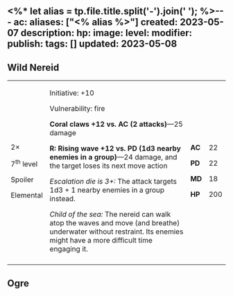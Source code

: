<%* let alias = tp.file.title.split('-').join(' '); %>---
ac: 
aliases: ["<% alias %>"]
created: 2023-05-07
description: 
hp: 
image: 
level: 
modifier: 
publish: 
tags: []
updated: 2023-05-08
---

## Wild Nereid

<table>
<colgroup>
<col style="width: 16%" />
<col style="width: 71%" />
<col style="width: 5%" />
<col style="width: 6%" />
</colgroup>
<tbody>
<tr class="odd">
<td><p>2×</p>
<p>7<sup>th</sup> level</p>
<p>Spoiler</p>
<p>Elemental</p></td>
<td><p>Initiative: +10</p>
<p>Vulnerability: fire</p>
<p><strong>Coral claws +12 vs. AC (2 attacks)</strong>—25 damage</p>
<p><strong>R: Rising wave +12 vs. PD (1d3 nearby enemies in a
group)</strong>—24 damage, and the target loses its next move action</p>
<p><em>Escalation die is 3+:</em> The attack targets 1d3 + 1 nearby
enemies in a group instead.</p>
<p><em>Child of the sea:</em> The nereid can walk atop the waves and
move (and breathe) underwater without restraint. Its enemies might have
a more difficult time engaging it.</p></td>
<td><p><strong>AC</strong></p>
<p><strong>PD</strong></p>
<p><strong>MD</strong></p>
<p><strong>HP</strong></p></td>
<td><p>22</p>
<p>22</p>
<p>18</p>
<p>200</p></td>
</tr>
<tr class="even">
<td></td>
<td></td>
<td></td>
<td></td>
</tr>
</tbody>
</table>

## Ogre
